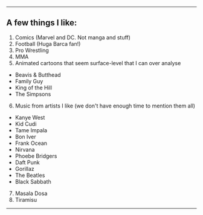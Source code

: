 --------------------------------------------------------------------------------
A few things I like:
--------------------------------------------------------------------------------
1) Comics (Marvel and DC. Not manga and stuff)
2) Football (Huga Barca fan!)
3) Pro Wrestling
4) MMA
5) Animated cartoons that seem surface-level that I can over analyse
- Beavis & Butthead
- Family Guy
- King of the Hill
- The Simpsons
6) Music from artists I like (we don't have enough time to mention them all)
- Kanye West
- Kid Cudi
- Tame Impala
- Bon Iver
- Frank Ocean
- Nirvana
- Phoebe Bridgers
- Daft Punk
- Gorillaz
- The Beatles
- Black Sabbath
7) Masala Dosa
8) Tiramisu
---------------------------------------------------------------------------------
